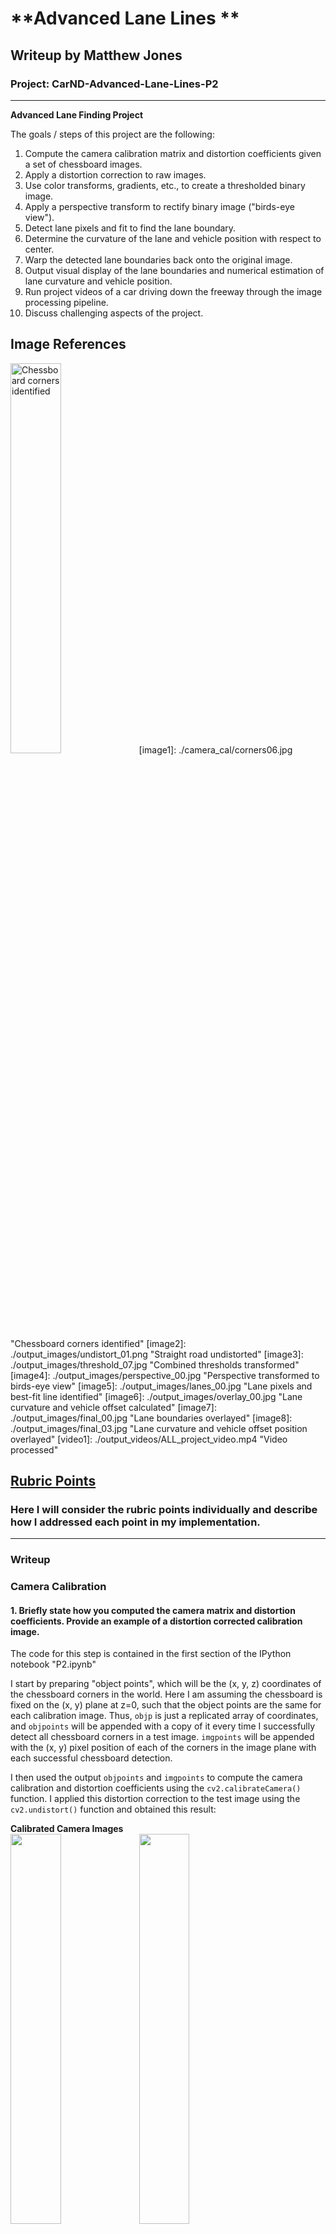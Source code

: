 # **Advanced Lane Lines **

## Writeup by Matthew Jones

### Project: CarND-Advanced-Lane-Lines-P2
---

**Advanced Lane Finding Project**

The goals / steps of this project are the following:

  1. Compute the camera calibration matrix and distortion coefficients given a set of chessboard images.
  2. Apply a distortion correction to raw images.
  3. Use color transforms, gradients, etc., to create a thresholded binary image.
  4. Apply a perspective transform to rectify binary image ("birds-eye view").
  5. Detect lane pixels and fit to find the lane boundary.
  6. Determine the curvature of the lane and vehicle position with respect to center.
  7. Warp the detected lane boundaries back onto the original image.
  8. Output visual display of the lane boundaries and numerical estimation of lane curvature and vehicle position.
  9. Run project videos of a car driving down the freeway through the image processing pipeline.
 10. Discuss challenging aspects of the project.

## Image References

<img src="./camera_cal/corners06.jpg" width=40% height=40% title="Chessboard corners identified">
[image1]: ./camera_cal/corners06.jpg "Chessboard corners identified"
[image2]: ./output_images/undistort_01.png "Straight road undistorted"
[image3]: ./output_images/threshold_07.jpg "Combined thresholds transformed"
[image4]: ./output_images/perspective_00.jpg "Perspective transformed to birds-eye view"
[image5]: ./output_images/lanes_00.jpg "Lane pixels and best-fit line identified"
[image6]: ./output_images/overlay_00.jpg "Lane curvature and vehicle offset calculated"
[image7]: ./output_images/final_00.jpg "Lane boundaries overlayed"
[image8]: ./output_images/final_03.jpg "Lane curvature and vehicle offset position overlayed"
[video1]: ./output_videos/ALL_project_video.mp4 "Video processed"

## [Rubric Points](https://review.udacity.com/#!/rubrics/571/view)

### Here I will consider the rubric points individually and describe how I addressed each point in my implementation.  

---

### Writeup 


### Camera Calibration

#### 1. Briefly state how you computed the camera matrix and distortion coefficients. Provide an example of a distortion corrected calibration image.

The code for this step is contained in the first section of the IPython notebook "P2.ipynb" 

I start by preparing "object points", which will be the (x, y, z) coordinates of the chessboard corners in the world. Here I am assuming the chessboard is fixed on the (x, y) plane at z=0, such that the object points are the same for each calibration image.  Thus, `objp` is just a replicated array of coordinates, and `objpoints` will be appended with a copy of it every time I successfully detect all chessboard corners in a test image.  `imgpoints` will be appended with the (x, y) pixel position of each of the corners in the image plane with each successful chessboard detection.  

I then used the output `objpoints` and `imgpoints` to compute the camera calibration and distortion coefficients using the `cv2.calibrateCamera()` function.  I applied this distortion correction to the test image using the `cv2.undistort()` function and obtained this result: 

**Calibrated Camera Images**
<br/>
<img src="./camera_cal/undistort_00.jpg" width=40% height=40%>
<img src="./camera_cal/undistort_01.jpg" width=40% height=40%>
<img src="./camera_cal/undistort_02.jpg" width=40% height=40%>
<img src="./camera_cal/undistort_03.jpg" width=40% height=40%>
<img src="./camera_cal/undistort_04.jpg" width=40% height=40%>


### Pipeline (single images)

#### 2. Provide an example of a distortion-corrected image.

The code for this step is in the second section of the IPython notebook "P2.ipynb" 
I get the matrix and distortion coefficients calculated in step 1 (camera calibration using chessboard images) by calling function "cal_undistort()" and apply them to road images using function "cv2.undistort()" against images in folder "test_images"
<img src="./test_images/straight_lines1.jpg" width=40% height=40%>
<img src="./output_images/undistort_00.jpg" width=40% height=40%>

#### 3. Describe how (and identify where in your code) you used color transforms, gradients or other methods to create a thresholded binary image.  Provide an example of a binary image result.

The code for this step is in the third section of the IPython notebook "P2.ipynb" 
I used a combination of color threshold and combined gradient thresholds to generate a binary image (thresholding steps at lines on color channel [s_thresh = (170,255)] and on X gradient [x_thresh = (20,100)]
Here's an example of my output for this step. 
<img src="./output_images/thresh_00.jpg" width=40% height=40%>

#### 4. Describe how (and identify where in your code) you performed a perspective transform and provide an example of a transformed image.

The code for this step is in the fourth section of the IPython notebook "P2.ipynb". 

My perspective transform uses a hard coded points from a straight line view of the road "test_images/straight-line1.jpg" and after undistortion converts to a top-down perspective view using four corners of a polygon and converting to top-down view using an offset and verified by printing the result of a perspective transform.

This resulted in the following source and destination points:

| Source        | Destination   | 
|:-------------:|:-------------:| 
| 600, 450      | 450, 0        | 
| 700, 450      | 830, 0        |
| 1100, 720     | 830, 720      |
| 200, 720      | 450, 720      |


<img src="./output_images/undistort_07+poly.jpg" width=40% height=40%>
<img src="./output_images/persp_07.jpg" width=40% height=40%>

#### 5. Describe how (and identify where in your code) you identified lane-line pixels and fit their positions with a polynomial?

The code for this step is in the fifth section of the IPython notebook "P2.ipynb". 
Starting with the warped images that have been undistorted and perspective transformed to top-down view in grayscale.
The lower half of the image is selected and a histogram analysis of left to right view of the image to find peaks of active (white) pixel destiny.
Mid-points of left and right side of the image are marked as starting points then a series of small windows are drawn from bottom to top of image with a boundary line. Then active (white) pixels within the window are identified and added to list of left-side and right-side pixels. Then the next window is scanned for pixels and if is above a minimum then the window is re-centered on the current position and the active pixels added to the left-side and right-side lists.
The lists of left-side and right-side pixels are then passed to the polyfit() function to identify best fit polynomial function.
Then left-side pixels are painted red and right-side painted blue and best-fit polynomial line is drawn across the images.

<img src="./output_images/warped+lanes_00.jpg.jpg" width=40% height=40%>
<img src="./output_images/warped+lanes_01.jpg" width=40% height=40%>

#### 6. Describe how (and identify where in your code) you calculated the radius of curvature of the lane and the position of the vehicle with respect to center.

The code for this step is in the sixth section of the IPython notebook "P2.ipynb". 
The warped images are passed to function measure_curvature_real() which in turn calls fit_polynomial() and returns the lists of left-side and right-side pixels which are used to calculate the curvature in metres and the vehicle bias.

output_images/warped_00.jpg
Left:  9072.60 m   Right:  13933.05 m
Vehicle Bias:  0.0370 

<img src="./output_images/warped+lanes_00.jpg" width=40% height=40%>
<img src="./output_images/warped+lanes_01.jpg" width=40% height=40%>

#### 7. Provide an example image of your result plotted back down onto the road such that the lane area is identified clearly.

The code for this step is in the seventh section of the IPython notebook "P2.ipynb". 

Function overlay() takes the lists of pixels that fit the left-side and right-side curvature lines, plots them back on the undistorted images and prints the curvatures and vehicle bias. Here is an example of my results on a test image:
<img src="./output_images/overlay_00.jpg.jpg" width=40% height=40%>
<img src="./output_images/overlay_01.jpg" width=40% height=40%>

#### 8. Show sequences of images getting successfully processed by the pipeline

The code for this step is in the eighth section of the IPython notebook "P2.ipynb". 

---

### Pipeline (video)

#### 9. Provide a link to your final video output.  Your pipeline should perform reasonably well on the entire project video (wobbly lines are ok but no catastrophic failures that would cause the car to drive off the road!).

The code for this step is in the eighth section of the IPython notebook "P2.ipynb". 
Here's a [link to my video result](./project_video.mp4)

---

### Discussion

#### 10. Briefly discuss any problems / issues you faced in your implementation of this project.  Where will your pipeline likely fail?  What could you do to make it more robust?

Quite a few!!! Here's where I got stuck.
(3) Combining gradient and color transforms to show respective pixels on blue and green channels on the same image
(5) Getting the pixels to show red and blue and then drawing the line of best fit on top
(7) Getting the curvatures and overlays to display on the correct test_images; I had a number of isssues with lists getting out of order. Getting the pipeline function to run through all the main functions top to bottom in order.
(8) Processing the video; does not seem to work on my local Jupyter/Conda install

After 4 or 5 days trying to get my own code running, I reference/re-used a lot of the code here:

https://github.com/waterwheel31/SD_advanced_lane_finding/blob/master/Advanced_Lane_Line_Detection.ipynb


